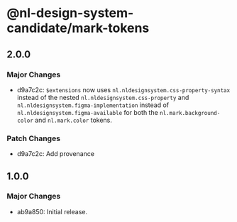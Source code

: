 # @nl-design-system-candidate/mark-tokens

## 2.0.0

### Major Changes

- d9a7c2c: `$extensions` now uses `nl.nldesignsystem.css-property-syntax` instead of the nested `nl.nldesignsystem.css-property` and `nl.nldesignsystem.figma-implementation` instead of `nl.nldesignsystem.figma-available` for both the `nl.mark.background-color` and `nl.mark.color` tokens.

### Patch Changes

- d9a7c2c: Add provenance

## 1.0.0

### Major Changes

- ab9a850: Initial release.
